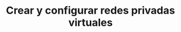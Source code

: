 ---
title: Crear y configurar redes privadas virtuales
menu:
  sidebar:
    name: Crear redes privadas
    identifier: configurar-redes-virsh
    parent: redes-kvm
    weight: 2
---